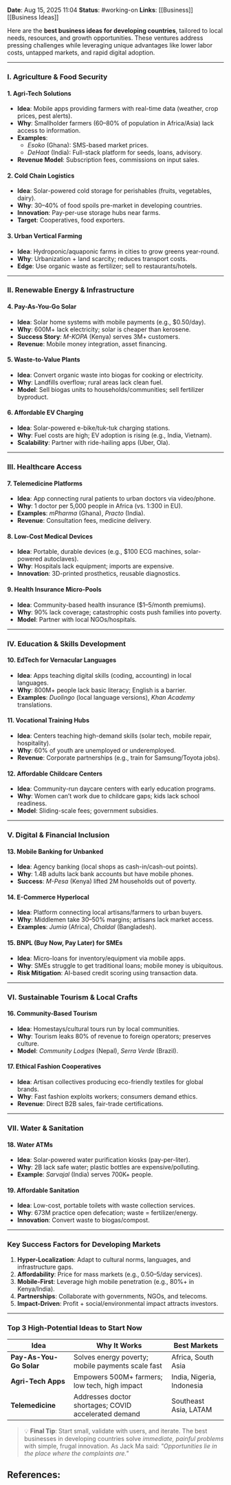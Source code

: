 **Date**: Aug 15, 2025 11:04
**Status**: #working-on
**Links**: [[Business]] [[Business Ideas]]

Here are the **best business ideas for developing countries**, tailored to local needs, resources, and growth opportunities. These ventures address pressing challenges while leveraging unique advantages like lower labor costs, untapped markets, and rapid digital adoption.

---

### **I. Agriculture & Food Security**  
#### **1. Agri-Tech Solutions**  
- **Idea**: Mobile apps providing farmers with real-time data (weather, crop prices, pest alerts).  
- **Why**: Smallholder farmers (60–80% of population in Africa/Asia) lack access to information.  
- **Examples**:  
  - *Esoko* (Ghana): SMS-based market prices.  
  - *DeHaat* (India): Full-stack platform for seeds, loans, advisory.  
- **Revenue Model**: Subscription fees, commissions on input sales.  

#### **2. Cold Chain Logistics**  
- **Idea**: Solar-powered cold storage for perishables (fruits, vegetables, dairy).  
- **Why**: 30–40% of food spoils pre-market in developing countries.  
- **Innovation**: Pay-per-use storage hubs near farms.  
- **Target**: Cooperatives, food exporters.  

#### **3. Urban Vertical Farming**  
- **Idea**: Hydroponic/aquaponic farms in cities to grow greens year-round.  
- **Why**: Urbanization + land scarcity; reduces transport costs.  
- **Edge**: Use organic waste as fertilizer; sell to restaurants/hotels.  

---

### **II. Renewable Energy & Infrastructure**  
#### **4. Pay-As-You-Go Solar**  
- **Idea**: Solar home systems with mobile payments (e.g., $0.50/day).  
- **Why**: 600M+ lack electricity; solar is cheaper than kerosene.  
- **Success Story**: *M-KOPA* (Kenya) serves 3M+ customers.  
- **Revenue**: Mobile money integration, asset financing.  

#### **5. Waste-to-Value Plants**  
- **Idea**: Convert organic waste into biogas for cooking or electricity.  
- **Why**: Landfills overflow; rural areas lack clean fuel.  
- **Model**: Sell biogas units to households/communities; sell fertilizer byproduct.  

#### **6. Affordable EV Charging**  
- **Idea**: Solar-powered e-bike/tuk-tuk charging stations.  
- **Why**: Fuel costs are high; EV adoption is rising (e.g., India, Vietnam).  
- **Scalability**: Partner with ride-hailing apps (Uber, Ola).  

---

### **III. Healthcare Access**  
#### **7. Telemedicine Platforms**  
- **Idea**: App connecting rural patients to urban doctors via video/phone.  
- **Why**: 1 doctor per 5,000 people in Africa (vs. 1:300 in EU).  
- **Examples**: *mPharma* (Ghana), *Practo* (India).  
- **Revenue**: Consultation fees, medicine delivery.  

#### **8. Low-Cost Medical Devices**  
- **Idea**: Portable, durable devices (e.g., $100 ECG machines, solar-powered autoclaves).  
- **Why**: Hospitals lack equipment; imports are expensive.  
- **Innovation**: 3D-printed prosthetics, reusable diagnostics.  

#### **9. Health Insurance Micro-Pools**  
- **Idea**: Community-based health insurance ($1–5/month premiums).  
- **Why**: 90% lack coverage; catastrophic costs push families into poverty.  
- **Model**: Partner with local NGOs/hospitals.  

---

### **IV. Education & Skills Development**  
#### **10. EdTech for Vernacular Languages**  
- **Idea**: Apps teaching digital skills (coding, accounting) in local languages.  
- **Why**: 800M+ people lack basic literacy; English is a barrier.  
- **Examples**: *Duolingo* (local language versions), *Khan Academy* translations.  

#### **11. Vocational Training Hubs**  
- **Idea**: Centers teaching high-demand skills (solar tech, mobile repair, hospitality).  
- **Why**: 60% of youth are unemployed or underemployed.  
- **Revenue**: Corporate partnerships (e.g., train for Samsung/Toyota jobs).  

#### **12. Affordable Childcare Centers**  
- **Idea**: Community-run daycare centers with early education programs.  
- **Why**: Women can’t work due to childcare gaps; kids lack school readiness.  
- **Model**: Sliding-scale fees; government subsidies.  

---

### **V. Digital & Financial Inclusion**  
#### **13. Mobile Banking for Unbanked**  
- **Idea**: Agency banking (local shops as cash-in/cash-out points).  
- **Why**: 1.4B adults lack bank accounts but have mobile phones.  
- **Success**: *M-Pesa* (Kenya) lifted 2M households out of poverty.  

#### **14. E-Commerce Hyperlocal**  
- **Idea**: Platform connecting local artisans/farmers to urban buyers.  
- **Why**: Middlemen take 30–50% margins; artisans lack market access.  
- **Examples**: *Jumia* (Africa), *Chaldal* (Bangladesh).  

#### **15. BNPL (Buy Now, Pay Later) for SMEs**  
- **Idea**: Micro-loans for inventory/equipment via mobile apps.  
- **Why**: SMEs struggle to get traditional loans; mobile money is ubiquitous.  
- **Risk Mitigation**: AI-based credit scoring using transaction data.  

---

### **VI. Sustainable Tourism & Local Crafts**  
#### **16. Community-Based Tourism**  
- **Idea**: Homestays/cultural tours run by local communities.  
- **Why**: Tourism leaks 80% of revenue to foreign operators; preserves culture.  
- **Model**: *Community Lodges* (Nepal), *Serra Verde* (Brazil).  

#### **17. Ethical Fashion Cooperatives**  
- **Idea**: Artisan collectives producing eco-friendly textiles for global brands.  
- **Why**: Fast fashion exploits workers; consumers demand ethics.  
- **Revenue**: Direct B2B sales, fair-trade certifications.  

---

### **VII. Water & Sanitation**  
#### **18. Water ATMs**  
- **Idea**: Solar-powered water purification kiosks (pay-per-liter).  
- **Why**: 2B lack safe water; plastic bottles are expensive/polluting.  
- **Example**: *Sarvajal* (India) serves 700K+ people.  

#### **19. Affordable Sanitation**  
- **Idea**: Low-cost, portable toilets with waste collection services.  
- **Why**: 673M practice open defecation; waste = fertilizer/energy.  
- **Innovation**: Convert waste to biogas/compost.  

---

### **Key Success Factors for Developing Markets**  
1. **Hyper-Localization**: Adapt to cultural norms, languages, and infrastructure gaps.  
2. **Affordability**: Price for mass markets (e.g., $0.50–$5/day services).  
3. **Mobile-First**: Leverage high mobile penetration (e.g., 80%+ in Kenya/India).  
4. **Partnerships**: Collaborate with governments, NGOs, and telecoms.  
5. **Impact-Driven**: Profit + social/environmental impact attracts investors.  

---

### **Top 3 High-Potential Ideas to Start Now**  
| **Idea**                  | **Why It Works**                                  | **Best Markets**          |  
|---------------------------|--------------------------------------------------|---------------------------|  
| **Pay-As-You-Go Solar**   | Solves energy poverty; mobile payments scale fast | Africa, South Asia        |  
| **Agri-Tech Apps**        | Empowers 500M+ farmers; low tech, high impact    | India, Nigeria, Indonesia |  
| **Telemedicine**          | Addresses doctor shortages; COVID accelerated demand | Southeast Asia, LATAM    |  

> 💡 **Final Tip**: Start small, validate with users, and iterate. The best businesses in developing countries solve *immediate, painful problems* with simple, frugal innovation. As Jack Ma said: *"Opportunities lie in the place where the complaints are."*

## References: